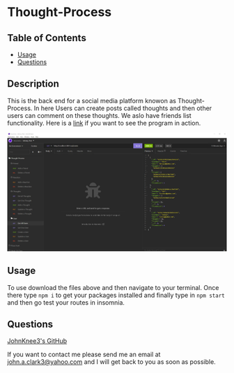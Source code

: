 # Thought-Process

## Table of Contents

- [Usage](#usage)
- [Questions](#questions)

## Description

This is the back end for a social media platform knowon as Thought-Process. In here Users can create posts called thoughts and then other users can comment on these thoughts. We aslo have friends list functionality. Here is a <a href="https://drive.google.com/file/d/1kUoUg9vKsp117-apikklWmsNFd2ZW9ij/view">link</a> if you want to see the program in action.

<img src="images/Screenshot.jpg" alt="Brief snip of the program running in insomnia.">

## Usage

To use download the files above and then navigate to your terminal. Once there type `npm i` to get your packages installed and finally type in `npm start` and then go test your routes in insomnia.

## Questions

<a href="https://github.com/JohnKnee3">JohnKnee3's GitHub</a>

If you want to contact me please send me an email at john.a.clark3@yahoo.com and I will get back to you as soon as possible.
